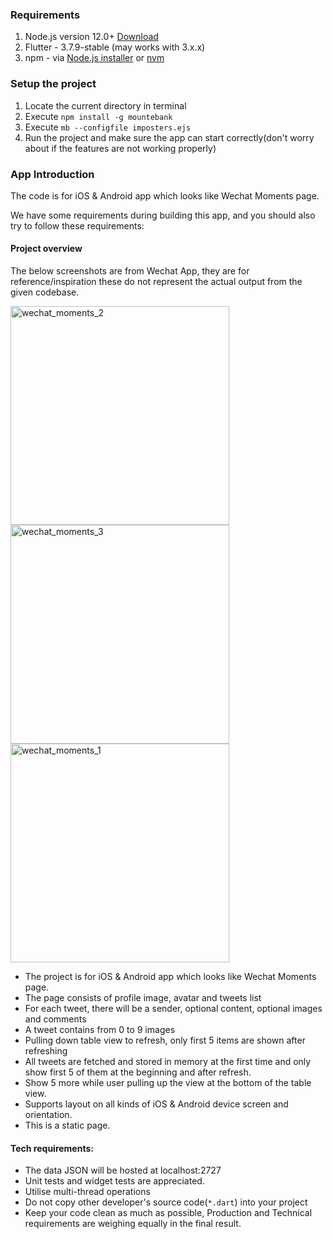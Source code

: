 ### Requirements
1. Node.js version 12.0+ [Download](https://nodejs.org/en/download/)
2. Flutter - 3.7.9-stable (may works with 3.x.x)
3. npm - via [Node.js installer](https://nodejs.org/en/download/) or [nvm](https://github.com/nvm-sh/nvm#install--update-script)

### Setup the project
1. Locate the current directory in terminal
3. Execute `npm install -g mountebank`
4. Execute `mb --configfile imposters.ejs`
5. Run the project and make sure the app can start correctly(don't worry about if the features are not working properly)

### App Introduction

The code is for iOS & Android app which looks like Wechat Moments page. 

We have some requirements during building this app, and you should also try to follow these requirements:

#### Project overview

The below screenshots are from Wechat App, they are for reference/inspiration these do not represent the actual output from the given codebase.

<img src="https://user-images.githubusercontent.com/61306682/131655545-cfa011b4-637f-45db-bb26-3bb9c986b94b.png" alt="wechat_moments_2" height=350 /> <img src="https://user-images.githubusercontent.com/61306682/131655537-43e4ab0b-29f0-456d-bf2a-0fcf3de0ba2c.jpg" alt="wechat_moments_3" height=350 /> <img src="https://user-images.githubusercontent.com/61306682/131655555-608f9b7e-5cb7-4059-abbc-f70dfd00fe06.jpg" alt="wechat_moments_1" height=350 />

- The project is for iOS & Android app which looks like Wechat Moments page. 
- The page consists of profile image, avatar and tweets list
- For each tweet, there will be a sender, optional content, optional images and comments
- A tweet contains from 0 to 9 images
- Pulling down table view to refresh, only first 5 items are shown after refreshing
- All tweets are fetched and stored in memory at the first time and only show first 5 of them at the beginning and after refresh.
- Show 5 more while user pulling up the view at the bottom of the table view.
- Supports layout on all kinds of iOS & Android device screen and orientation.
- This is a static page.

#### Tech requirements:

- The data JSON will be hosted at localhost:2727
- Unit tests and widget tests are appreciated.
- Utilise multi-thread operations
- Do not copy other developer's source code(`*.dart`) into your project
- Keep your code clean as much as possible, Production and Technical requirements are weighing equally in the final result.
